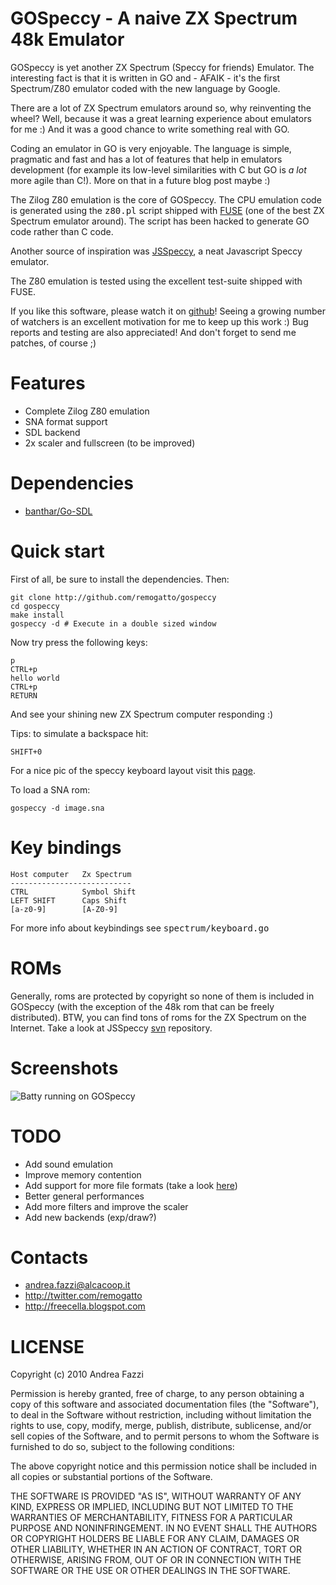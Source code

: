 # GOSpeccy - A naive ZX Spectrum 48k Emulator

GOSpeccy is yet another ZX Spectrum (Speccy for friends) Emulator. The
interesting fact is that it is written in GO and - AFAIK - it's the
first Spectrum/Z80 emulator coded with the new language by Google.

There are a lot of ZX Spectrum emulators around so, why reinventing
the wheel? Well, because it was a great learning experience about
emulators for me :) And it was a good chance to write something real
with GO.

Coding an emulator in GO is very enjoyable. The language is simple,
pragmatic and fast and has a lot of features that help in emulators
development (for example its low-level similarities with C but GO is
*a lot* more agile than C!). More on that in a future blog post maybe
:)

The Zilog Z80 emulation is the core of GOSpeccy. The CPU emulation
code is generated using the <tt>z80.pl</tt> script shipped with
[FUSE](http://fuse-emulator.sourceforge.net/) (one of the best ZX
Spectrum emulator around). The script has been hacked to generate GO
code rather than C code.

Another source of inspiration was
[JSSpeccy](http://matt.west.co.tt/spectrum/jsspeccy/), a neat
Javascript Speccy emulator.

The Z80 emulation is tested using the excellent test-suite shipped
with FUSE.

If you like this software, please watch it on
[github](http://github.com/remogatto/gospeccy)! Seeing a growing number of watchers is
an excellent motivation for me to keep up this work :) Bug reports and
testing are also appreciated! And don't forget to send me patches, of
course ;)

# Features

* Complete Zilog Z80 emulation
* SNA format support
* SDL backend
* 2x scaler and fullscreen (to be improved)

# Dependencies

* [banthar/Go-SDL](http://github.com/banthar/Go-SDL)

# Quick start

First of all, be sure to install the dependencies. Then:

    git clone http://github.com/remogatto/gospeccy
    cd gospeccy
    make install
    gospeccy -d # Execute in a double sized window

Now try press the following keys:

    p
    CTRL+p
    hello world
    CTRL+p
    RETURN

And see your shining new ZX Spectrum computer responding :)

Tips: to simulate a backspace hit:

    SHIFT+0

For a nice pic of the speccy keyboard layout visit this [page](http://www.guybrush.demon.co.uk/spectrum/docs/Basic.htm).

To load a SNA rom:

    gospeccy -d image.sna

# Key bindings

    Host computer   Zx Spectrum
    ---------------------------
    CTRL            Symbol Shift
    LEFT SHIFT      Caps Shift
    [a-z0-9]        [A-Z0-9]
         
For more info about keybindings see <tt>spectrum/keyboard.go</tt>

# ROMs

Generally, roms are protected by copyright so none of them is included
in GOSpeccy (with the exception of the 48k rom that can be freely
distributed). BTW, you can find tons of roms for the ZX Spectrum on
the Internet. Take a look at JSSpeccy
[svn](http://svn.matt.west.co.tt/svn/jsspec/trunk/snapshots/)
repository.

# Screenshots

![Batty running on GOSpeccy](http://sites.google.com/site/remogatto/batty.png)

# TODO

* Add sound emulation
* Improve memory contention
* Add support for more file formats (take a look [here](http://www.worldofspectrum.org/faq/reference/formats.htm))
* Better general performances
* Add more filters and improve the scaler
* Add new backends (exp/draw?)

# Contacts

* andrea.fazzi@alcacoop.it
* http://twitter.com/remogatto
* http://freecella.blogspot.com

# LICENSE

Copyright (c) 2010 Andrea Fazzi

Permission is hereby granted, free of charge, to any person obtaining
a copy of this software and associated documentation files (the
"Software"), to deal in the Software without restriction, including
without limitation the rights to use, copy, modify, merge, publish,
distribute, sublicense, and/or sell copies of the Software, and to
permit persons to whom the Software is furnished to do so, subject to
the following conditions:

The above copyright notice and this permission notice shall be
included in all copies or substantial portions of the Software.

THE SOFTWARE IS PROVIDED "AS IS", WITHOUT WARRANTY OF ANY KIND,
EXPRESS OR IMPLIED, INCLUDING BUT NOT LIMITED TO THE WARRANTIES OF
MERCHANTABILITY, FITNESS FOR A PARTICULAR PURPOSE AND
NONINFRINGEMENT. IN NO EVENT SHALL THE AUTHORS OR COPYRIGHT HOLDERS BE
LIABLE FOR ANY CLAIM, DAMAGES OR OTHER LIABILITY, WHETHER IN AN ACTION
OF CONTRACT, TORT OR OTHERWISE, ARISING FROM, OUT OF OR IN CONNECTION
WITH THE SOFTWARE OR THE USE OR OTHER DEALINGS IN THE SOFTWARE.

